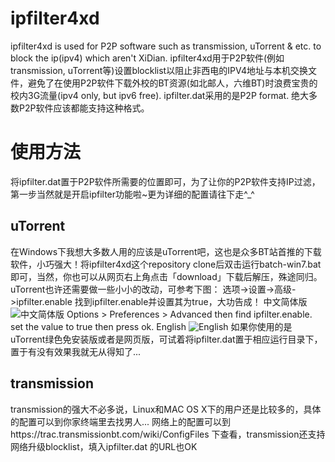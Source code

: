 ﻿ipfilter4xd
===========

ipfilter4xd is used for P2P software such as transmission, uTorrent &amp; etc. to block the ip(ipv4) which aren&#39;t XiDian.
ipfilter4xd用于P2P软件(例如transmission, uTorrent等)设置blocklist以阻止非西电的IPV4地址与本机交换文件，避免了在使用P2P软件下载外校的BT资源(如北邮人，六维BT)时浪费宝贵的校内3G流量(ipv4 only, but ipv6 free).
ipfilter.dat采用的是P2P format. 绝大多数P2P软件应该都能支持这种格式。

使用方法
========
将ipfilter.dat置于P2P软件所需要的位置即可，为了让你的P2P软件支持IP过滤，第一步当然就是开启ipfilter功能啦~更为详细的配置请往下走^_^

uTorrent
--------
在Windows下我想大多数人用的应该是uTorrent吧，这也是众多BT站首推的下载软件，小巧强大！将ipfilter4xd这个repository clone后双击运行batch-win7.bat即可，当然，你也可以从网页右上角点击「download」下载后解压，殊途同归。
uTorrent也许还需要做一些小小的改动，可参考下图：
选项->设置->高级->ipfilter.enable 找到ipfilter.enable并设置其为true，大功告成！
中文简体版
![中文简体版](http://m3.img.libdd.com/farm3/128/4181BD7CA616B5C15262E8047714C380_800_399.jpg)
Options > Preferences > Advanced then find ipfilter.enable. set the value to true then press ok.
English
![English](http://users.digiex.net/insanenutter/guides/ipfilter/utorrent.jpg)
如果你使用的是uTorrent绿色免安装版或者是网页版，可试着将ipfilter.dat置于相应运行目录下，置于有没有效果我就无从得知了...

transmission
-----
transmission的强大不必多说，Linux和MAC OS X下的用户还是比较多的，具体的配置可以到你家终端里去找男人... 网络上的配置可以到https://trac.transmissionbt.com/wiki/ConfigFiles
下查看，transmission还支持网络升级blocklist，填入ipfilter.dat 的URL也OK

